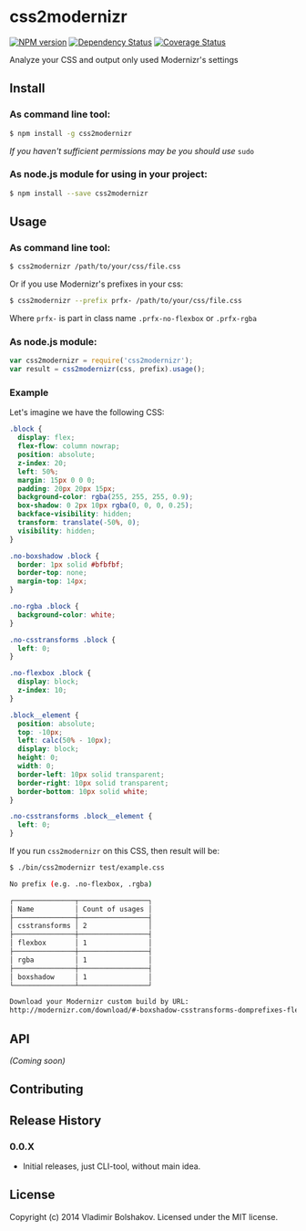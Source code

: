 # css2modernizr 
[![NPM version][npm-image]][npm-url] [![Dependency Status][daviddm-url]][daviddm-image] [![Coverage Status][coveralls-image]][coveralls-url]

Analyze your CSS and output only used Modernizr's settings


## Install

### As command line tool:

```bash
$ npm install -g css2modernizr
```

_If you haven't sufficient permissions may be you should use_ ```sudo```

### As node.js module for using in your project:

```bash
$ npm install --save css2modernizr
```


## Usage

### As command line tool:

```bash
$ css2modernizr /path/to/your/css/file.css
```

Or if you use Modernizr's prefixes in your css:

```bash
$ css2modernizr --prefix prfx- /path/to/your/css/file.css
```

Where ```prfx-``` is part in class name ```.prfx-no-flexbox``` or ```.prfx-rgba```

### As node.js module:

```javascript
var css2modernizr = require('css2modernizr');
var result = css2modernizr(css, prefix).usage();
```

### Example

Let's imagine we have the following CSS:

```css
.block {
  display: flex;
  flex-flow: column nowrap;
  position: absolute;
  z-index: 20;
  left: 50%;
  margin: 15px 0 0 0;
  padding: 20px 20px 15px;
  background-color: rgba(255, 255, 255, 0.9);
  box-shadow: 0 2px 10px rgba(0, 0, 0, 0.25);
  backface-visibility: hidden;
  transform: translate(-50%, 0);
  visibility: hidden;
}

.no-boxshadow .block {
  border: 1px solid #bfbfbf;
  border-top: none;
  margin-top: 14px;
}

.no-rgba .block {
  background-color: white;
}

.no-csstransforms .block {
  left: 0;
}

.no-flexbox .block {
  display: block;
  z-index: 10;
}

.block__element {
  position: absolute;
  top: -10px;
  left: calc(50% - 10px);
  display: block;
  height: 0;
  width: 0;
  border-left: 10px solid transparent;
  border-right: 10px solid transparent;
  border-bottom: 10px solid white;
}

.no-csstransforms .block__element {
  left: 0;
}
```

If you run `css2modernizr` on this CSS, then result will be:

```bash
$ ./bin/css2modernizr test/example.css                                                                                                                                 develop [2deb29d] modified untracked

No prefix (e.g. .no-flexbox, .rgba)

┌───────────────┬─────────────────┐
│ Name          │ Count of usages │
├───────────────┼─────────────────┤
│ csstransforms │ 2               │
├───────────────┼─────────────────┤
│ flexbox       │ 1               │
├───────────────┼─────────────────┤
│ rgba          │ 1               │
├───────────────┼─────────────────┤
│ boxshadow     │ 1               │
└───────────────┴─────────────────┘

Download your Modernizr custom build by URL:
http://modernizr.com/download/#-boxshadow-csstransforms-domprefixes-flexbox-rgba-testallprops-testprop
```


## API

_(Coming soon)_


## Contributing


## Release History

### 0.0.X
* Initial releases, just CLI-tool, without main idea.


## License

Copyright (c) 2014 Vladimir Bolshakov. Licensed under the MIT license.



[npm-url]: https://npmjs.org/package/css2modernizr
[npm-image]: https://badge.fury.io/js/css2modernizr.svg
[daviddm-url]: https://david-dm.org/vovanbo/css2modernizr.svg?theme=shields.io
[daviddm-image]: https://david-dm.org/vovanbo/css2modernizr
[coveralls-url]: https://coveralls.io/r/vovanbo/css2modernizr
[coveralls-image]: https://coveralls.io/repos/vovanbo/css2modernizr/badge.png
